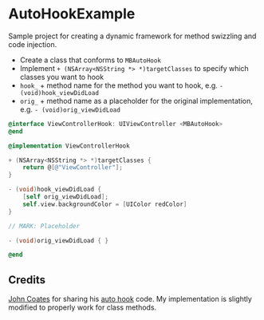 # AutoHookExample
Sample project for creating a dynamic framework for method swizzling and code injection. 

* Create a class that conforms to `MBAutoHook`
* Implement `+ (NSArray<NSString *> *)targetClasses` to specify which classes you want to hook
* `hook_` + method name for the method you want to hook, e.g. `- (void)hook_viewDidLoad`
* `orig_` + method name as a placeholder for the original implementation, e.g. `- (void)orig_viewDidLoad`

````Objective-C
@interface ViewControllerHook: UIViewController <MBAutoHook>
@end

@implementation ViewControllerHook

+ (NSArray<NSString *> *)targetClasses {
    return @[@"ViewController"];
}

- (void)hook_viewDidLoad {
    [self orig_viewDidLoad];
    self.view.backgroundColor = [UIColor redColor]
}

// MARK: Placeholder

- (void)orig_viewDidLoad { }

@end

````

## Credits
[John Coates](https://github.com/JohnCoates) for sharing his [auto hook](https://gist.github.com/JohnCoates/c0d77f130d033b206367db480f7c18ae) code. My implementation is slightly modified to properly work for class methods.